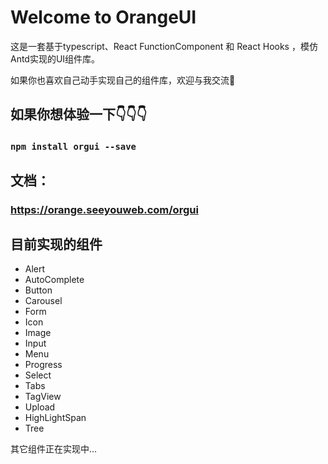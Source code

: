 # Welcome to OrangeUI
这是一套基于typescript、React FunctionComponent 和 React Hooks ，模仿Antd实现的UI组件库。

如果你也喜欢自己动手实现自己的组件库，欢迎与我交流👏

## 如果你想体验一下👇👇👇
### `npm install orgui --save`

## 文档：
### https://orange.seeyouweb.com/orgui

## 目前实现的组件
* Alert
* AutoComplete
* Button
* Carousel
* Form
* Icon
* Image
* Input
* Menu
* Progress
* Select
* Tabs
* TagView
* Upload
* HighLightSpan
* Tree

其它组件正在实现中...
